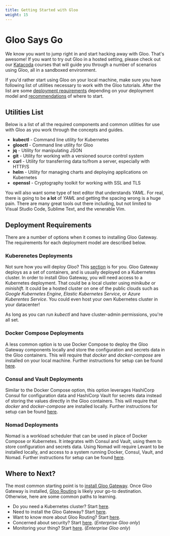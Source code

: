 ```yaml
---
title: Getting Started with Gloo
weight: 15
---
```


# Gloo Says Go

We know you want to jump right in and start hacking away with Gloo. That's awesome! If you want to try out Gloo in a hosted setting, please check out our [Katacoda](https://katacoda.com/solo-io) courses that will guide you through a number of scenarios using Gloo, all in a sandboxed environment.

If you'd rather start using Gloo on your local machine, make sure you have following list of utilities necessary to work with the Gloo tutorials. After the list are some [deployment requirements](#deployment-requirements) depending on your deployment model and [recommendations](#where-to-next) of where to start.

## Utilities List

Below is a list of all the required components and common utilities for use with Gloo as you work through the concepts and guides.

- **kubectl** - Command line utility for Kubernetes
- **glooctl** - Command line utility for Gloo
- **jq** - Utility for manipulating JSON
- **git** - Utility for working with a versioned source control system
- **curl** - Utility for transferring data to/from a server, especially with HTTP/S
- **helm** - Utility for managing charts and deploying applications on Kubernetes
- **openssl** - Cryptography toolkit for working with SSL and TLS

You will also want some type of text editor that understands *YAML*. For real, there is going to be **a lot** of *YAML* and getting the spacing wrong is a huge pain. There are many great tools out there including, but not limited to Visual Studio Code, Sublime Text, and the venerable Vim.

## Deployment Requirements

There are a number of options when it comes to installing Gloo Gateway. The requirements for each deployment model are described below.

### Kuberenetes Deployments

Not sure how you will deploy Gloo? This [section](../installation/cluster_setup/) is for you. Gloo Gateway deploys as a set of containers, and is usually deployed on a Kubernetes cluster. In order to install Gloo Gateway, you will need access to a Kubernetes deployment. That could be a local cluster using *minikube* or *minishift*. It could be a hosted cluster on one of the public clouds such as *Google Kubernetes Engine*, *Elastic Kubernetes Service*, or *Azure Kuberentes Service*. You could even host your own Kubernetes cluster in your datacenter! 

As long as you can run *kubectl* and have cluster-admin permissions, you're all set.

### Docker Compose Deployments

A less common option is to use Docker Compose to deploy the Gloo Gateway components locally and store the configuration and secrets data in the Gloo containers. This will require that *docker* and *docker-compose* are installed on your local machine. Further instructions for setup can be found [here](../installation/gateway/docker-compose-file/).

### Consul and Vault Deployments

Similar to the Docker Compose option, this option leverages HashiCorp Consul for configuration data and HashiCorp Vault for secrets data instead of storing the values directly in the Gloo containers. This will require that *docker* and *docker-compose* are installed locally. Further instructions for setup can be found [here](../installation/gateway/docker-compose-consul/).

### Nomad Deployments

Nomad is a workload scheduler that can be used in place of Docker Compose or Kubernetes. It integrates with Consul and Vault, using them to store configuration and secrets data. Using Nomad will require Levant to be installed locally, and access to a system running Docker, Consul, Vault, and Nomad. Further instructions for setup can be found [here](../installation/gateway/nomad/).

## Where to Next?

The most common starting point is to [install Gloo Gateway](../installation/). Once Gloo Gateway is installed, [Gloo Routing](../gloo_routing/) is likely your go-to destination.  Otherwise, here are some common paths to learning.

- Do you need a Kubernetes cluster? Start [here](../installation/cluster_setup/).
- Need to install the Gloo Gateway? Start [here](../installation/).
- Want to know more about Gloo Routing? Start [here](../gloo_routing/).
- Concerned about security? Start [here](../security/). (*Enterprise Gloo only*)
- Monitoring your thing? Start [here](../observability/). (*Enterprise Gloo only*)
